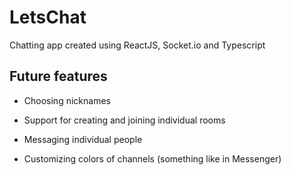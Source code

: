 # LetsChat

Chatting app created using ReactJS, Socket.io and Typescript

## Future features

* Choosing nicknames

* Support for creating and joining individual rooms

* Messaging individual people

* Customizing colors of channels (something like in Messenger)